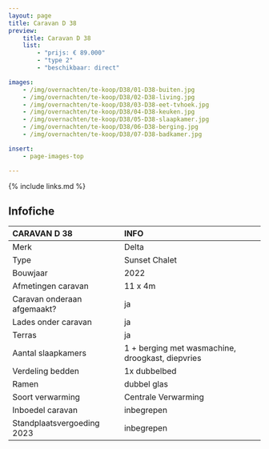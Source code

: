 ```yaml
---
layout: page
title: Caravan D 38
preview:
    title: Caravan D 38
    list:
        - "prijs: € 89.000"
        - "type 2"
        - "beschikbaar: direct"

images:
    - /img/overnachten/te-koop/D38/01-D38-buiten.jpg
    - /img/overnachten/te-koop/D38/02-D38-living.jpg
    - /img/overnachten/te-koop/D38/03-D38-eet-tvhoek.jpg
    - /img/overnachten/te-koop/D38/04-D38-keuken.jpg
    - /img/overnachten/te-koop/D38/05-D38-slaapkamer.jpg
    - /img/overnachten/te-koop/D38/06-D38-berging.jpg
    - /img/overnachten/te-koop/D38/07-D38-badkamer.jpg

insert:
    - page-images-top

---
```


{% include links.md %}



## Infofiche

CARAVAN D 38                | INFO        |
:---------------------------|:------------|
Merk                        |Delta
Type                        |Sunset Chalet
Bouwjaar                    |2022
Afmetingen caravan          |11 x 4m
Caravan onderaan afgemaakt? |ja
Lades onder caravan         |ja
Terras                      |ja
Aantal slaapkamers          |1 + berging met wasmachine, droogkast, diepvries
Verdeling bedden            |1x dubbelbed
Ramen                       |dubbel glas
Soort verwarming            |Centrale Verwarming
Inboedel caravan            |inbegrepen
Standplaatsvergoeding 2023  |inbegrepen
